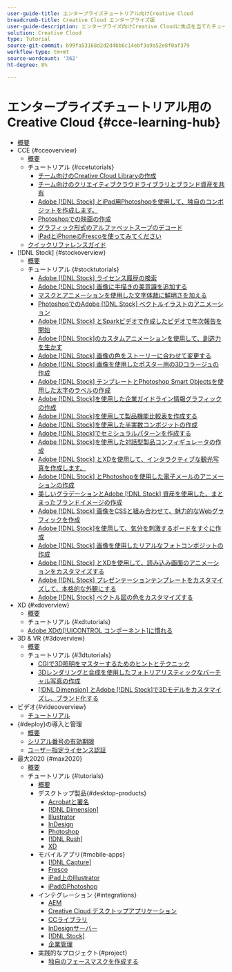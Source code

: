 ```yaml
---
user-guide-title: エンタープライズチュートリアル向けCreative Cloud
breadcrumb-title: Creative Cloud エンタープライズ版
user-guide-description: エンタープライズ向けCreative Cloudに焦点を当てたチュートリアルとクイックリファレンスガイドを表示します。
solution: Creative Cloud
type: Tutorial
source-git-commit: b99fa53168d2d2d4bb6c14ebf3a9a52e8f0af379
workflow-type: tm+mt
source-wordcount: '362'
ht-degree: 8%

---
```



# エンタープライズチュートリアル用のCreative Cloud {#cce-learning-hub}

+ [概要](overview.md)
+ CCE {#cceoverview}
   + [概要](cce/overview-cce.md)
   + チュートリアル {#ccetutorials}
      + [チーム向けのCreative Cloud Libraryの作成](cce/ccteamlibraries.md)
      + [チーム向けのクリエイティブクラウドライブラリとブランド資産を共有](cce/sharecclibraries.md)
      + [Adobe [!DNL Stock] とiPad用Photoshopを使用して、独自のコンポジットを作成します。](cce/compositepsipad.md)
      + [Photoshopでの映画の作成](cce/cinemagraphps.md)
      + [グラフィック形式のアルファベットスープのデコード](cce/alphabetsoup.md)
      + [iPadとiPhoneのFrescoを使ってみてください](cce/frescoworkshop.md)
   + [クイックリファレンスガイド](quick-reference/overview-ref.md)
+ [!DNL Stock] {#stockoverview}
   + [概要](stock/overview-stock.md)
   + チュートリアル {#stocktutorials}
      + [Adobe [!DNL Stock] ライセンス履歴の検索](stock/searchstock.md)
      + [Adobe [!DNL Stock] 画像に手描きの美意識を追加する](stock/handdrawn.md)
      + [マスクとアニメーションを使用した文字体裁に鮮明さを加える](stock/flairtypography.md)
      + [PhotoshopでのAdobe [!DNL Stock] ベクトルイラストのアニメーション](stock/animatevector.md)
      + [Adobe [!DNL Stock] とSparkビデオで作成したビデオで年次報告を開始](stock/annualreport.md)
      + [Adobe [!DNL Stock]のカスタムアニメーションを使用して、創造力を生かす](stock/customanimations.md)
      + [Adobe [!DNL Stock] 画像の色をストーリーに合わせて変更する](stock/changecolors.md)
      + [Adobe [!DNL Stock] 画像を使用したポスター用の3Dコラージュの作成](stock/collage.md)
      + [Adobe [!DNL Stock] テンプレートとPhotoshop Smart Objectsを使用した太字のラベルの作成](stock/boldlabel.md)
      + [Adobe [!DNL Stock]を使用した企業ガイドライン情報グラフィックの作成](stock/infographic.md)
      + [Adobe [!DNL Stock]を使用して製品機能比較表を作成する](stock/featurecomparison.md)
      + [Adobe [!DNL Stock]を使用した半実数コンポジットの作成](stock/surrealcomposite.md)
      + [Adobe [!DNL Stock]でセミシュラルパターンを作成する](stock/surrealpattern.md)
      + [Adobe [!DNL Stock]を使用した対話型製品コンフィギュレータの作成](stock/productconfigurator.md)
      + [Adobe [!DNL Stock] とXDを使用して、インタラクティブな観光写真を作成します。](stock/interactivetourismphoto.md)
      + [Adobe [!DNL Stock] とPhotoshopを使用した電子メールのアニメーションの作成](stock/animationemail.md)
      + [美しいグラデーションとAdobe [!DNL Stock] 資産を使用した、まとまったブランドイメージの作成](stock/brandgradients.md)
      + [Adobe [!DNL Stock] 画像をCSSと組み合わせて、魅力的なWebグラフィックを作成](stock/webgraphics.md)
      + [Adobe [!DNL Stock]を使用して、気分を刺激するボードをすぐに作成](stock/moodboard.md)
      + [Adobe [!DNL Stock] 画像を使用したリアルなフォトコンポジットの作成](stock/realisticcomposite.md)
      + [Adobe [!DNL Stock] とXDを使用して、読み込み画面のアニメーションをカスタマイズする](stock/loadingscreen.md)
      + [Adobe [!DNL Stock] プレゼンテーションテンプレートをカスタマイズして、本格的な外観にする](stock/presentationtemplate.md)
      + [Adobe [!DNL Stock] ベクトル図の色をカスタマイズする](stock/customizecolors.md)
+ XD {#xdoverview}
   + [概要](xd/overview-xd.md)
   + チュートリアル {#xdtutorials}
   + [Adobe XDの[!UICONTROL コンポーネント]に慣れる](xd/components.md)
+ 3D &amp; VR {#3doverview}
   + [概要](3di/overview-3di.md)
   + チュートリアル {#3dtutorials}
      + [CGIで3D照明をマスターするためのヒントとテクニック](3di/mastering3dlighting.md)
      + [3Dレンダリングと合成を使用したフォトリアリスティックなバーチャル写真の作成](3di/photorealistic.md)
      + [ [!DNL Dimension] とAdobe [!DNL Stock]で3Dモデルをカスタマイズし、ブランド化する](3di/3ddimensionstock.md)
+ ビデオ{#videooverview}
   + [チュートリアル](dva/overview-dva.md)
+ {#deploy}の導入と管理
   + [概要](deploy/overview-deploy.md)
   + [シリアル番号の有効期限](deploy/cceserial.md)
   + [ユーザー指定ライセンス認証](deploy/nameduserlicensing.md)
+ 最大2020 {#max2020}
   + [概要](max2020/overview-max.md)
   + チュートリアル {#tutorials}
      + [概要](max2020/maxtutorials.md)
      + デスクトップ製品{#desktop-products}
         + [Acrobatと署名](max2020/acrobat-sign.md)
         + [[!DNL Dimension]](max2020/dimension.md)
         + [Illustrator](max2020/illustrator.md)
         + [InDesign](max2020/indesign.md)
         + [Photoshop](max2020/photoshop.md)
         + [[!DNL Rush]](max2020/rush.md)
         + [XD](max2020/xd.md)
      + モバイルアプリ{#mobile-apps}
         + [[!DNL Capture]](max2020/capture.md)
         + [Fresco](max2020/fresco.md)
         + [iPad上のIllustrator](max2020/illustratoripad.md)
         + [iPadのPhotoshop](max2020/photoshopipad.md)
      + インテグレーション {#integrations}
         + [AEM](max2020/aem.md)
         + [Creative Cloud デスクトップアプリケーション](max2020/creativeclouddesktopapp.md)
         + [CCライブラリ](max2020/cclibraries.md)
         + [InDesignサーバー](max2020/indesignserver.md)
         + [[!DNL Stock]](max2020/stock.md)
         + [企業管理](max2020/enterprise.md)
      + 実践的なプロジェクト{#project}
         + [独自のフェースマスクを作成する](max2020/handsonproject.md)